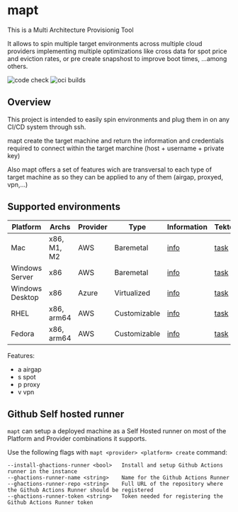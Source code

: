 # mapt

This is a Multi Architecture Provisionig Tool

It allows to spin multiple target environments across multiple cloud providers implementing multiple optimizations like cross data for spot price and eviction rates, or pre create snapshost to improve boot times, ...among others.

![code check](https://github.com/redhat-developer/mapt/actions/workflows/build-go.yaml/badge.svg)
![oci builds](https://github.com/redhat-developer/mapt/actions/workflows/build-oci.yaml/badge.svg)

## Overview

This project is intended to easily spin environments and plug them in on any CI/CD system through ssh. 

mapt create the target machine and return the information and credentials required to connect within the target marchine (host + username + private key)

Also mapt offers a set of features wich are transversal to each type of target machine as so they can be applied to any of them (airgap, proxyed, vpn,...)


## Supported environments

| Platform       | Archs         | Provider      | Type          | Information                | Tekton                                       | Features |
| -------------- | ------------- | ------------- | ------------- | -------------------------- | -------------------------------------------- | -------- |
| Mac            | x86, M1, M2   | AWS           | Baremetal     | [info](docs/aws/mac.md)    | [task](tkn/infra-aws-mac.yaml)               | a        | 
| Windows Server | x86           | AWS           | Baremetal     | [info](docs/aws/windows.md)| [task](tkn/infra-aws-windows-server.yaml)    | a,s      |
| Windows Desktop| x86           | Azure         | Virtualized   | [info](docs/azure.md)      | [task](tkn/infra-azure-windows-desktop.yaml) | s        |
| RHEL           | x86, arm64    | AWS           | Customizable  | [info](docs/aws/rhel.md)   | [task](tkn/infra-aws-rhel.yaml)              | a,s      |
| Fedora         | x86, arm64    | AWS           | Customizable  | [info](docs/aws/fedora.md) | [task](tkn/infra-aws-fedora.yaml)            | a,s      |

Features:

* a airgap
* s spot
* p proxy
* v vpn

## Github Self hosted runner

`mapt` can setup a deployed machine as a Self Hosted runner on most of the Platform and Provider combinations
it supports.

Use the following flags with `mapt <provider> <platform> create` command:

```
--install-ghactions-runner <bool>   Install and setup Github Actions runner in the instance
--ghactions-runner-name <string>    Name for the Github Actions Runner
--ghactions-runner-repo <string>    Full URL of the repository where the Github Actions Runner should be registered
--ghactions-runner-token <string>   Token needed for registering the Github Actions Runner token
```

